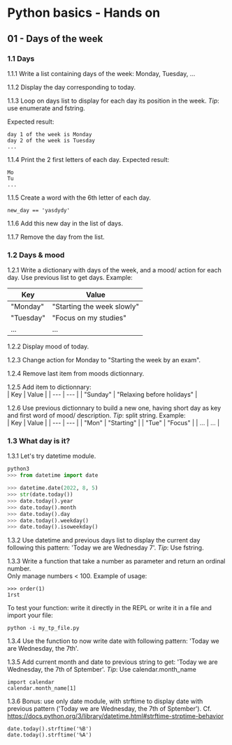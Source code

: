 # Python basics - Hands on

## 01 - Days of the week

### 1.1 Days
1.1.1 Write a list containing days of the week: Monday, Tuesday, ... 

1.1.2 Display the day corresponding to today.  

1.1.3 Loop on days list to display for each day its position in the week. _Tip_: use enumerate and fstring.  

Expected result:  
```
day 1 of the week is Monday
day 2 of the week is Tuesday
...
```

1.1.4 Print the 2 first letters of each day. Expected result:  
```
Mo
Tu
...
```

1.1.5 Create a word with the 6th letter of each day.  
```
new_day == 'yasdydy'
```

1.1.6 Add this new day in the list of days.  

1.1.7 Remove the day from the list.  

### 1.2 Days & mood

1.2.1 Write a dictionary with days of the week, and a mood/ action for each day. Use previous list to get days. Example:  

| Key | Value |
| --- | --- |
| "Monday" | "Starting the week slowly" |
| "Tuesday" | "Focus on my studies" |
| ... | ... |

1.2.2 Display mood of today.  

1.2.3 Change action for Monday to "Starting the week by an exam".  

1.2.4 Remove last item from moods dictionnary.  

1.2.5 Add item to dictionnary:  
| Key | Value |
| --- | --- |
| "Sunday" | "Relaxing before holidays" |  

1.2.6 Use previous dictionnary to build a new one, having short day as key and first word of mood/ description. _Tip_: split string. Example:  
| Key | Value |
| --- | --- |
| "Mon" | "Starting" |
| "Tue" | "Focus" |
| ... | ... |


### 1.3 What day is it?

1.3.1 Let's try datetime module.  
```python
python3
>>> from datetime import date

>>> datetime.date(2022, 8, 5)
>>> str(date.today())
>>> date.today().year
>>> date.today().month
>>> date.today().day
>>> date.today().weekday()
>>> date.today().isoweekday()
```
1.3.2 Use datetime and previous days list to display the current day following this pattern: 'Today we are Wednesday 7'. _Tip_: Use fstring.

1.3.3 Write a function that take a number as parameter and return an ordinal number.   
Only manage numbers < 100. Example of usage:  
```
>>> order(1)
1rst
```
To test your function: write it directly in the REPL or write it in a file and import your file: 
```
python -i my_tp_file.py
```
1.3.4 Use the function to now write date with following pattern: 'Today we are Wednesday, the 7th'.

1.3.5 Add current month and date to previous string to get: 'Today we are Wednesday, the 7th of Sptember'.  _Tip_: Use calendar.month_name
```
import calendar
calendar.month_name[1]
``` 
1.3.6 Bonus: use only date module, with strftime to display date with previous pattern ('Today we are Wednesday, the 7th of Sptember'). Cf. https://docs.python.org/3/library/datetime.html#strftime-strptime-behavior
```
date.today().strftime('%B')
date.today().strftime('%A')
``` 